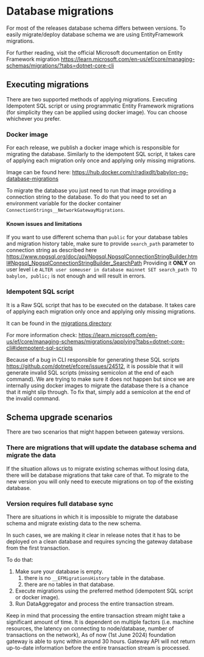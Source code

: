 # Database migrations
For most of the releases database schema differs between versions. To easily migrate/deploy database schema we are using EntityFramework migrations.

For further reading, visit the official Microsoft documentation on Entity Framework migration https://learn.microsoft.com/en-us/ef/core/managing-schemas/migrations/?tabs=dotnet-core-cli

## Executing migrations
There are two supported methods of applying migrations. Executing Idempotent SQL script or using programmatic Entity Framework migrations (for simplicity they can be applied using docker image). You can choose whichever you prefer.

### Docker image
For each release, we publish a docker image which is responsible for migrating the database. Similarly to the idempotent SQL script, it takes care of applying each migration only once and applying only missing migrations.

Image can be found here:
https://hub.docker.com/r/radixdlt/babylon-ng-database-migrations

To migrate the database you just need to run that image providing a connection string to the database. To do that you need to set an environment variable for the docker container `ConnectionStrings__NetworkGatewayMigrations`.

#### Known issues and limitations
If you want to use different schema than `public` for your database tables and migration history table, make sure to provide `search_path` parameter to connection string as described here https://www.npgsql.org/doc/api/Npgsql.NpgsqlConnectionStringBuilder.html#Npgsql_NpgsqlConnectionStringBuilder_SearchPath
Providing it **ONLY** on user level i.e `ALTER user someuser in database mainnet SET search_path TO babylon, public;` is not enough and will result in errors.  

### Idempotent SQL script
It is a Raw SQL script that has to be executed on the database. It takes care of applying each migration only once and applying only missing migrations.

It can be found in the [migrations directory](../src/RadixDlt.NetworkGateway.PostgresIntegration/Migrations/IdempotentApplyMigrations.sql)

For more information check:
https://learn.microsoft.com/en-us/ef/core/managing-schemas/migrations/applying?tabs=dotnet-core-cli#idempotent-sql-scripts

Because of a bug in CLI responsible for generating these SQL scripts https://github.com/dotnet/efcore/issues/24512, it is possible that it will generate invalid SQL scripts (missing semicolon at the end of each command). We are trying to make sure it does not happen but since we are internally using docker images to migrate the database there is a chance that it might slip through. To fix that, simply add a semicolon at the end of the invalid command.

## Schema upgrade scenarios
There are two scenarios that might happen between gateway versions.

### There are migrations that will update the database schema and migrate the data
If the situation allows us to migrate existing schemas without losing data, there will be database migrations that take care of that. To migrate to the new version you will only need to execute migrations on top of the existing database.

### Version requires full database sync
There are situations in which it is impossible to migrate the database schema and migrate existing data to the new schema.

In such cases, we are making it clear in release notes that it has to be deployed on a clean database and requires syncing the gateway database from the first transaction.

To do that:

1. Make sure your database is empty.
    1. there is no `__EFMigrationsHistory` table in the database.
    2. there are no tables in that database.
2. Execute migrations using the preferred method (idempotent SQL script or docker image).
3. Run DataAggregator and process the entire transaction stream.

Keep in mind that processing the entire transaction stream might take a significant amount of time. It is dependent on multiple factors (i.e. machine resources, the latency on connecting to node/database, number of transactions on the network), As of now (1st June 2024) foundation gateway is able to sync within around 30 hours. Gateway API will not return up-to-date information before the entire transaction stream is processed.


  

